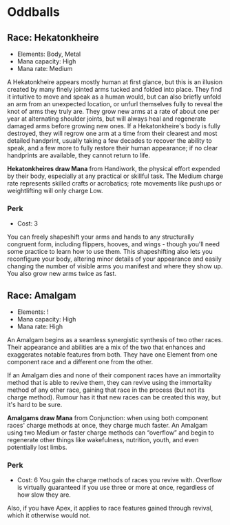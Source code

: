 # Oddballs

## Race: Hekatonkheire
- Elements: Body, Metal
- Mana capacity: High
- Mana rate: Medium

A Hekatonkheire appears mostly human at first glance, but this is an illusion created by many finely jointed arms tucked and folded into place. They find it intuitive to move and speak as a human would, but can also briefly unfold an arm from an unexpected location, or unfurl themselves fully to reveal the knot of arms they truly are. They grow new arms at a rate of about one per year at alternating shoulder joints, but will always heal and regenerate damaged arms before growing new ones. If a Hekatonkheire's body is fully destroyed, they will regrow one arm at a time from their clearest and most detailed handprint, usually taking a few decades to recover the ability to speak, and a few more to fully restore their human appearance; if no clear handprints are available, they cannot return to life.

__Hekatonkheires draw Mana__ from Handiwork, the physical effort expended by their body, especially at any practical or skillful task. The Medium charge rate represents skilled crafts or acrobatics; rote movements like pushups or weightlifting will only charge Low.

### Perk
- Cost: 3

You can freely shapeshift your arms and hands to any structurally congruent form, including flippers, hooves, and wings - though you'll need some practice to learn how to use them. This shapeshifting also lets you reconfigure your body, altering minor details of your appearance and easily changing the number of visible arms you manifest and where they show up. You also grow new arms twice as fast.


## Race: Amalgam
- Elements: !
- Mana capacity: High
- Mana rate: High

An Amalgam begins as a seamless synergistic synthesis of two other races. Their appearance and abilities are a mix of the two that enhances and exaggerates notable features from both. They have one Element from one component race and a different one from the other.

If an Amalgam dies and none of their component races have an immortality method that is able to revive them, they can revive using the immortality method of any other race, gaining that race in the process (but not its charge method). Rumour has it that new races can be created this way, but it's hard to be sure.

__Amalgams draw Mana__ from Conjunction: when using both component races' charge methods at once, they charge much faster. An Amalgam using two Medium or faster charge methods can “overflow” and begin to regenerate other things like wakefulness, nutrition, youth, and even potentially lost limbs.

### Perk
- Cost: 6
You gain the charge methods of races you revive with. Overflow is virtually guaranteed if you use three or more at once, regardless of how slow they are. 

Also, if you have Apex, it applies to race features gained through revival, which it otherwise would not.
